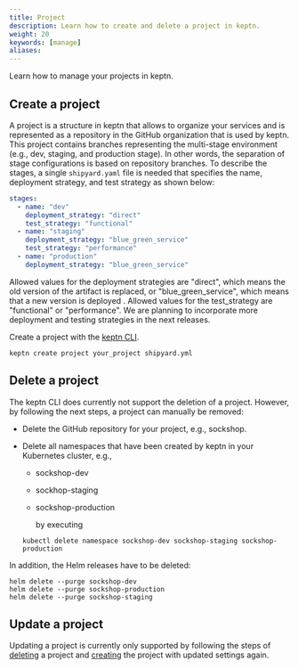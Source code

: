 ```yaml
---
title: Project
description: Learn how to create and delete a project in keptn.
weight: 20
keywords: [manage]
aliases:
---
```


Learn how to manage your projects in keptn.

## Create a project

A project is a structure in keptn that allows to organize your services and is represented as a repository in the GitHub organization that is used by keptn. This project contains branches representing the multi-stage environment (e.g., dev, staging, and production stage). In other words, the separation of stage configurations is based on repository branches. To describe the stages, a single `shipyard.yaml` file is needed that specifies the name, deployment strategy, and test strategy as shown below:

```yaml
stages:
  - name: "dev"
    deployment_strategy: "direct"
    test_strategy: "functional"
  - name: "staging"
    deployment_strategy: "blue_green_service"
    test_strategy: "performance"
  - name: "production"
    deployment_strategy: "blue_green_service"
```

Allowed values for the deployment strategies are "direct", which means the old version of the artifact is replaced, or "blue_green_service", which means that a new version is deployed . Allowed values for the test_strategy are "functional" or "performance". We are planning to incorporate more deployment and testing strategies in the next releases.

Create a project with the [keptn CLI](../../reference/cli). 
```
keptn create project your_project shipyard.yml
```


## Delete a project

The keptn CLI does currently not support the deletion of a project. However, by following the next steps, a project can manually be removed:

- Delete the GitHub repository for your project, e.g., sockshop.
- Delete all namespaces that have been created by keptn in your Kubernetes cluster, e.g.,
  - sockshop-dev
  - sockhop-staging
  - sockshop-production
  
    by executing

  ```console
  kubectl delete namespace sockshop-dev sockshop-staging sockshop-production
  ```

In addition, the Helm releases have to be deleted:
```
helm delete --purge sockshop-dev
helm delete --purge sockshop-production
helm delete --purge sockshop-staging
````

## Update a project

Updating a project is currently only supported by following the steps of [deleting](#delete-a-project) a project and [creating](#create-a-project) the project with updated settings again.

